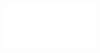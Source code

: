 ![Yugioh_Card]([https://github.com/github.png](https://github.com/Rintaro0406/Master-Thesis/blob/main/Theory_and_Basics/README.md)https://github.com/Rintaro0406/Master-Thesis/blob/main/Theory_and_Basics/README.md)
